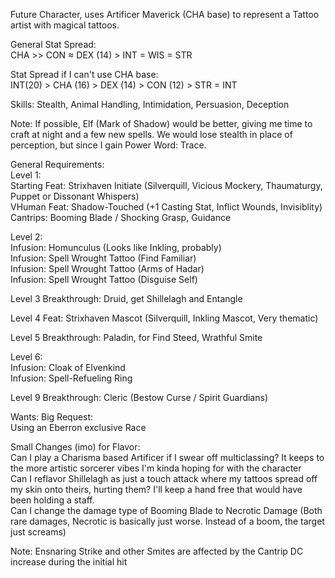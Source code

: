 Future Character, uses Artificer Maverick (CHA base) to represent a Tattoo artist with magical tattoos.

General Stat Spread: \
CHA >> CON ≈ DEX (14) > INT = WIS = STR

Stat Spread if I can't use CHA base: \
INT(20) > CHA (16) > DEX (14) > CON (12) > STR = INT

Skills: Stealth, Animal Handling, Intimidation, Persuasion, Deception

Note: If possible, Elf (Mark of Shadow) would be better, giving me time to craft at night and a few new spells. We would lose stealth in place of perception, but since I gain Power Word: Trace. 

General Requirements: \
Level 1: \
Starting Feat: Strixhaven Initiate (Silverquill, Vicious Mockery, Thaumaturgy, Puppet or Dissonant Whispers) \
VHuman Feat: Shadow-Touched (+1 Casting Stat, Inflict Wounds, Invisiblity) \
Cantrips: Booming Blade / Shocking Grasp, Guidance 

Level 2: \
Infusion: Homunculus (Looks like Inkling, probably) \
Infusion: Spell Wrought Tattoo (Find Familiar) \
Infusion: Spell Wrought Tattoo (Arms of Hadar) \
Infusion: Spell Wrought Tattoo (Disguise Self) 

Level 3 Breakthrough: Druid, get Shillelagh and Entangle

Level 4 Feat: Strixhaven Mascot (Silverquill, Inkling Mascot, Very thematic) 

Level 5 Breakthrough: Paladin, for Find Steed, Wrathful Smite

Level 6: \
Infusion: Cloak of Elvenkind \
Infusion: Spell-Refueling Ring

Level 9 Breakthrough: Cleric (Bestow Curse / Spirit Guardians)

Wants: 
Big Request: \
Using an Eberron exclusive Race

Small Changes (imo) for Flavor: \
Can I play a Charisma based Artificer if I swear off multiclassing? It keeps to the more artistic sorcerer vibes I'm kinda hoping for with the character \
Can I reflavor Shillelagh as just a touch attack where my tattoos spread off my skin onto theirs, hurting them? I'll keep a hand free that would have been holding a staff. \
Can I change the damage type of Booming Blade to Necrotic Damage (Both rare damages, Necrotic is basically just worse. Instead of a boom, the target just screams)

Note: Ensnaring Strike and other Smites are affected by the Cantrip DC increase during the initial hit
